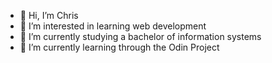 - 👋 Hi, I’m Chris
- 👀 I’m interested in learning web development
- 🌱 I’m currently studying a bachelor of information systems
- 🌱 I’m currently learning through the Odin Project
